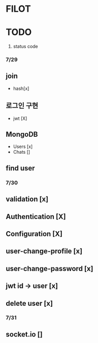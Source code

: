 # FILOT

# TODO

1.  status code

### 7/29

## join

-   hash[x]

## 로그인 구현

-   jwt [X]

## MongoDB

-   Users [x]
-   Chats []

## find user

### 7/30

## validation [x]

## Authentication [X]

## Configuration [X]

## user-change-profile [x]

## user-change-password [x]

## jwt id -> user [x]

## delete user [x]

### 7/31

## socket.io []
